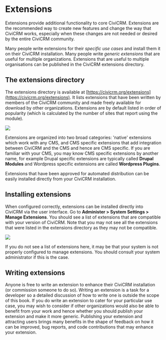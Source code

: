 Extensions
==========

Extensions provide additional functionality to core CiviCRM. Extensions
are the recommended way to create new features and change the way that
CiviCRM works, especially when these changes are not needed or desired
by the entire CiviCRM community.

Many people write extensions for their *specific use cases* and install
them it on their CiviCRM installation. Many people write *generic
extensions* that are useful for multiple organizations. Extensions that
are useful to multiple organisations can be published in the CiviCRM
extensions directory. 

The extensions directory
------------------------

The extensions directory is available at
[https://civicrm.org/extensions](https://civicrm.org/extensions). It
lists extensions that have been written by members of the CiviCRM
community and made freely available for download by other
organizations. Extensions are by default listed in order of popularity
(which is calculated by the number of sites that report using the
module).

![](/img/z-extensions-website_1.png) 

Extensions are organized into two broad categories: 'native' extensions
which work with any CMS, and CMS specific extensions that add
integration between CiviCRM and the CMS and hence are CMS specific. If
you are familiar with your CMS, you may know CMS specific extensions by
another name, for example Drupal specific extensions are typically
called **Drupal Modules** and Wordpress specific extensions are called
**Wordpress Plugins**.

Extensions that have been approved for automated distribution can be
easily installed directly from your CiviCRM installation. 

Installing extensions
---------------------

When configured correctly, extensions can be installed directly into
CiviCRM via the user interface. Go to **Administer > System Settings >
Manage Extensions**. You should see a list of extensions that are
compatible with your version of CiviCRM. Note that you may not see all
the extensions that were listed in the extensions directory as they may
not be compatible.

![](/img/z-extensions-ui.png)

If you do not see a list of extensions here, it may be that your system
is not properly configured to manage extensions. You should consult your
system administrator if this is the case. 

Writing extensions 
--------------------

Anyone is free to write an extension to enhance their CiviCRM
installation (or commission someone to do so). Writing an extension is
a task for a developer so a detailed discussion of how to write one is
outside the scope of this book. If you do write an extension to cater
for your particular use case, you may wish to consider if other
organizations would also be able to benefit from your work and hence
whether you should publish your extension and make it more generic.
Publishing your extension and attracting users brings many benefits in
the shape of feedback on how it can be improved, bug reports, and code
contributions that may enhance your extension. 


